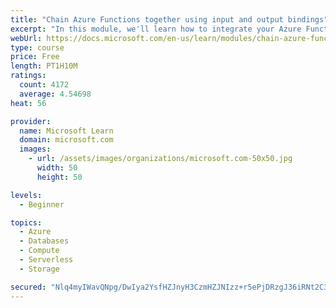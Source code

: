 ```yaml
---
title: "Chain Azure Functions together using input and output bindings"
excerpt: "In this module, we'll learn how to integrate your Azure Function with various data sources by using bindings."
webUrl: https://docs.microsoft.com/en-us/learn/modules/chain-azure-functions-data-using-bindings/
type: course
price: Free
length: PT1H10M
ratings:
  count: 4172
  average: 4.54698
heat: 56

provider:
  name: Microsoft Learn
  domain: microsoft.com
  images:
    - url: /assets/images/organizations/microsoft.com-50x50.jpg
      width: 50
      height: 50

levels:
  - Beginner

topics:
  - Azure
  - Databases
  - Compute
  - Serverless
  - Storage

secured: "Nlq4myIWavQNpg/DwIya2YsfHZJnyH3CzmHZJNIzz+r5ePjDRzgJ36iRNt2C3m5+7OA5eTL/b/9uk4ucBIORUBhBfkdScxsLrWLqNOZno3Ij6fGgs6KCrUbob/MEFNuk3fTfNHNjM0e4GcMe6fkrIvkW5h8Sh6B5nGKYAyUF9ivYjc6WOikJs+lpf21tB8YOMG1lEFTe53/GuSFMYHa2P0AkiTmMuutOMfK+iMZ4Nz10CJsjbh22ojMi4hyv9ub5qUX+y7ilXv+Y3uvcf4IOlzInRQov4+kLIu8z/TUNdIIf/Mr1zsSUlfHBY/j2rZUNon1VaRRB5TFRWRUpcQf7Xly71onJuhub20Fc89kkLiF6RpM3NtjivajotoTPPbTwT89pW7hQgbk+a3mSAXbat8ZTJgGit+7TlWvhd2/ZEjI=;BnsQuA8HMWKD1q02Rv7BDQ=="
---
```


